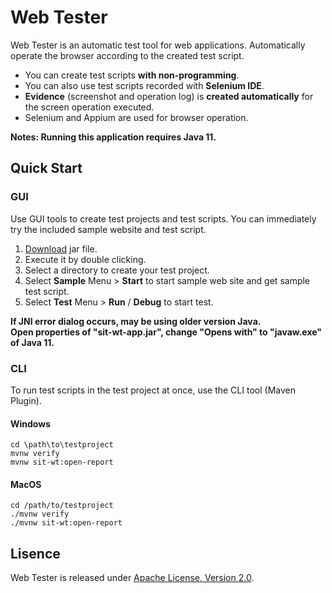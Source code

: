 # Web Tester

Web Tester is an automatic test tool for web applications. Automatically operate the browser according to the created test script. 

* You can create test scripts **with non-programming**.
* You can also use test scripts recorded with **Selenium IDE**.
* **Evidence** (screenshot and operation log) is **created automatically** for the screen operation executed.
* Selenium and Appium are used for browser operation.

**Notes: Running this application requires Java 11.**

## Quick Start

### GUI 

Use GUI tools to create test projects and test scripts.
You can immediately try the included sample website and test script.

1. [Download](https://repo.maven.apache.org/maven2/io/sitoolkit/wt/sit-wt-app/3.0.0-beta.2/sit-wt-app-3.0.0-beta.2.jar) jar file.
1. Execute it by double clicking.
1. Select a directory to create your test project.
1. Select **Sample** Menu > **Start** to start sample web site and get sample test script.
1. Select **Test** Menu > **Run** / **Debug** to start test.

**If JNI error dialog occurs, may be using older version Java.**  
**Open properties of "sit-wt-app.jar", change "Opens with" to "javaw.exe" of Java 11.**

### CLI

To run test scripts in the test project at once, use the CLI tool (Maven Plugin).

#### Windows

```
cd \path\to\testproject
mvnw verify
mvnw sit-wt:open-report
```

#### MacOS

```
cd /path/to/testproject
./mvnw verify
./mvnw sit-wt:open-report
```


## Lisence

Web Tester is released under [Apache License, Version 2.0](http://www.apache.org/licenses/LICENSE-2.0).
